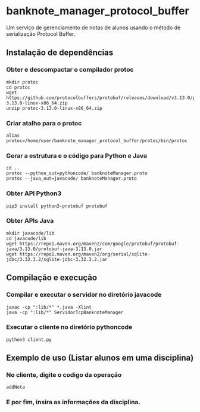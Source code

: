 # banknote_manager_protocol_buffer
Um serviço de gerenciamento de notas de alunos usando o método de serialização Protocol Buffer. 

## Instalação de dependências

### Obter e descompactar o compilador protoc
```
mkdir protoc
cd protoc
wget https://github.com/protocolbuffers/protobuf/releases/download/v3.13.0/protoc-3.13.0-linux-x86_64.zip
unzip protoc-3.13.0-linux-x86_64.zip
```

### Criar atalho para o protoc
```
alias protoc=/home/user/banknote_manager_protocol_buffer/protoc/bin/protoc
```

### Gerar a estrutura e o código para Python e Java
```
cd ..
protoc --python_out=pythoncode/ banknoteManager.proto
protoc --java_out=javacode/ banknoteManager.proto
```

### Obter API Python3
```
pip3 install python3-protobuf protobuf
```

### Obter APIs Java
```
mkdir javacode/lib
cd javacode/lib
wget https://repo1.maven.org/maven2/com/google/protobuf/protobuf-java/3.13.0/protobuf-java-3.13.0.jar
wget https://repo1.maven.org/maven2/org/xerial/sqlite-jdbc/3.32.3.2/sqlite-jdbc-3.32.3.2.jar
```

## Compilação e execução

### Compilar e executar o servidor no diretório javacode
```
javac -cp ":lib/*" *.java -Xlint
java -cp ":lib/*" ServidorTcpBanknoteManager
```

### Executar o cliente no diretório pythoncode
```
python3 client.py
```

## Exemplo de uso (Listar alunos em uma disciplina)

### No cliente, digite o codigo da operação
```
addNota
```

### E por fim, insira as informações da disciplina.
